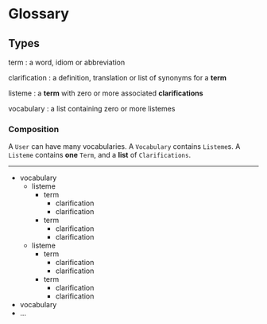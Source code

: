 # Glossary

## Types

term
: a word, idiom or abbreviation

clarification
: a definition, translation or list of synonyms for a **term**

listeme
: a **term** with zero or more associated **clarifications**

vocabulary
: a list containing zero or more listemes

### Composition

A `User` can have many vocabularies. A `Vocabulary` contains `Listeme`s.
A `Listeme` contains **one** `Term`, and a **list** of `Clarifications`.

---

- vocabulary
    - listeme
        - term
            - clarification
            - clarification
        - term
            - clarification
            - clarification
    - listeme
        - term
            - clarification
            - clarification
        - term
            - clarification
            - clarification
- vocabulary
- ...
